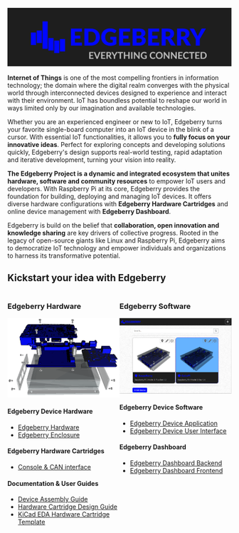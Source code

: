 ![Edgeberry Banner](https://github.com/Edgeberry/.github/blob/main/brand/Edgeberry_banner_EverythingIsConnected.png?raw=true)

**Internet of Things** is one of the most compelling frontiers in information technology; the domain where the digital realm converges with the physical world through interconnected devices designed to experience and interact with their environment. IoT has boundless potential to reshape our world in ways limited only by our imagination and available technologies.

Whether you are an experienced engineer or new to IoT, Edgeberry turns your favorite single-board computer into an IoT device in the blink of a cursor. With essential IoT functionalities, it allows you to **fully focus on your innovative ideas**. Perfect for exploring concepts and developing solutions quickly, Edgeberry's design supports real-world testing, rapid adaptation and iterative development, turning your vision into reality.

**The Edgeberry Project is a dynamic and integrated ecosystem that unites hardware, software and community resources** to empower IoT  users and developers. With Raspberry Pi at its core, Edgeberry provides the foundation for building, deploying and managing IoT devices. It offers diverse hardware configurations with **Edgeberry Hardware Cartridges** and online device management with **Edgeberry Dashboard**.

Edgeberry is build on the belief that **collaboration, open innovation and knowledge sharing** are key drivers of collective progress. Rooted in the legacy of open-source giants like Linux and Raspberry Pi, Edgeberry aims to democratize IoT technology and empower individuals and organizations to harness its transformative potential.

## Kickstart your idea with Edgeberry

<div style="display:flex; flex-direction:row;">
    <div style="flex:1">
        <h3>Edgeberry Hardware</h3>
        <img src="https://github.com/Edgeberry/.github/blob/main/images/device_exploded.png?raw=true" />
        <br/>
        <h4>Edgeberry Device Hardware</h4>
        <ul>
            <li><a href="https://github.com/Edgeberry/Edgeberry-hardware">Edgeberry Hardware</a></li>
            <li><a href="https://www.thingiverse.com/thing:6595172">Edgeberry Enclosure</a></li>
        </ul>
        <h4>Edgeberry Hardware Cartridges</h4>
        <ul>
            <li><a href="https://github.com/Edgeberry/Edgeberry-cartridge-console-can">Console & CAN interface</a></li>
        </ul>
        <h4>Documentation & User Guides</h4>
        <ul>        
            <li><a href="https://github.com/Edgeberry/.github/blob/main/documentation/Device_Assembly_Guide.pdf">Device Assembly Guide</a></li>
            <li><a href="https://github.com/Edgeberry/.github/blob/main/documentation/Hardware_Cartridge_Design_Guide.pdf">Hardware Cartridge Design Guide</a></li>
            <li><a href="https://gitlab.com/kicad/libraries/kicad-templates/-/tree/master/Projects/Edgeberry_Cartridge?ref_type=heads">KiCad EDA Hardware Cartridge Template</a></li>
        </ul>
    </div>
    <div style="flex:1">
        <h3>Edgeberry Software</h3>
        <img src="https://github.com/Edgeberry/.github/blob/main/images/dashboard.png?raw=true" />
        <br/>
        <h4>Edgeberry Device Software</h4>
        <ul>
            <li><a href="https://github.com/Edgeberry/Edgeberry">Edgeberry Device Application</a></li>
            <li><a href="https://github.com/Edgeberry/Edgeberry-UI">Edgeberry Device User Interface</a></li>
        </ul>
        <h4>Edgeberry Dashboard</h4>
        <ul>
            <li><a href="https://github.com/Edgeberry/Edgeberry-dashboard">Edgeberry Dashboard Backend</a></li>
            <li><a href="https://github.com/Edgeberry/Edgeberry-dashboard-UI">Edgeberry Dashboard Frontend</a></li>
        </ul>
    </div>
</div>
